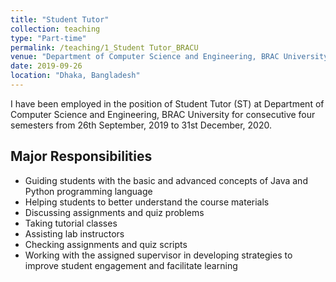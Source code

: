```yaml
---
title: "Student Tutor"
collection: teaching
type: "Part-time"
permalink: /teaching/1_Student Tutor_BRACU
venue: "Department of Computer Science and Engineering, BRAC University"
date: 2019-09-26
location: "Dhaka, Bangladesh"
---
```


I have been employed in the position of Student Tutor (ST) at Department of Computer Science and Engineering, BRAC University for consecutive four semesters from 26th September, 2019 to 31st December, 2020.


## Major Responsibilities ##

* Guiding students with the basic and advanced concepts of Java and Python programming language
* Helping students to better understand the course materials
* Discussing assignments and quiz problems
* Taking tutorial classes
* Assisting lab instructors
* Checking assignments and quiz scripts
* Working with the assigned supervisor in developing strategies to improve student engagement and facilitate learning
